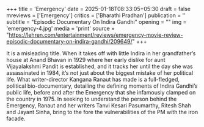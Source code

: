 +++
title = 'Emergency'
date = 2025-01-18T08:33:05+05:30
draft = false
mreviews = ['Emergency']
critics = ['Bharathi Pradhan']
publication = ''
subtitle = "Episodic Documentary On Indira Gandhi"
opening = ""
img = 'emergency-4.jpg'
media = 'print'
source = "https://lehren.com/entertainment/reviews/emergency-movie-review-episodic-documentary-on-indira-gandhi/209649/"
+++

It is a misleading title. When it takes off with little Indira in her grandfather’s house at Anand Bhavan in 1929 where her early dislike for aunt Vijayalakshmi Pandit is established, and it tracks her until the day she was assassinated in 1984, it’s not just about the biggest mistake of her political life. What writer-director Kangana Ranaut has made is a full-fledged, political bio-documentary, detailing the defining moments of Indira Gandhi’s public life, before and after the Emergency that she infamously clamped on the country in 1975. In seeking to understand the person behind the Emergency, Ranaut and her writers Tanvi Kesari Pasumarthy, Ritesh Shah and Jayant Sinha, bring to the fore the vulnerabilities of the PM with the iron facade.
